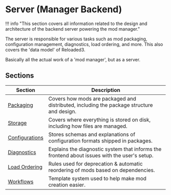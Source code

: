 # Server (Manager Backend)

!!! info "This section covers all information related to the design and architecture of the backend server powering the mod manager."

The server is responsible for various tasks such as mod packaging, configuration management,
diagnostics, load ordering, and more. This also covers the 'data model' of Reloaded3.

Basically all the actual work of a 'mod manager', but as a server.

## Sections

| Section                          | Description                                                                                  |
| -------------------------------- | -------------------------------------------------------------------------------------------- |
| [Packaging][packaging]           | Covers how mods are packaged and distributed, including the package structure and design.    |
| [Storage][storage]               | Covers where everything is stored on disk, including how files are managed.                  |
| [Configurations][configurations] | Stores schemas and explanations of configuration formats shipped in packages.                |
| [Diagnostics][diagnostics]       | Explains the diagnostic system that informs the frontend about issues with the user's setup. |
| [Load Ordering][load-ordering]   | Rules used for deprecation & automatic reordering of mods based on dependencies.             |
| [Workflows][workflows]           | Template system used to help make mod creation easier.                                       |

<!-- Links -->
[packaging]: ./Packaging/About.md
[storage]: ./Storage/About.md
[configurations]: ./Packaging/Configurations/About.md
[diagnostics]: ./Diagnostics.md
[load-ordering]: ./Load-Ordering.md
[workflows]: ./Workflows.md